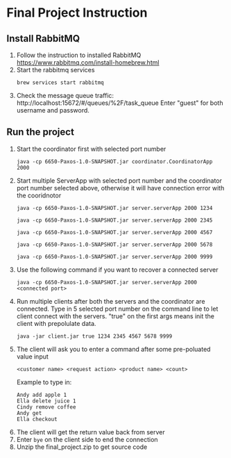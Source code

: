 # Final Project Instruction
## Install RabbitMQ
1) Follow the instruction to installed RabbitMQ
   https://www.rabbitmq.com/install-homebrew.html
2) Start the rabbitmq services
   ```
   brew services start rabbitmq
   ```
3) Check the message queue traffic: http://localhost:15672/#/queues/%2F/task_queue
   Enter "guest" for both username and password.

## Run the project
1) Start the coordinator first with selected port number
   ```
   java -cp 6650-Paxos-1.0-SNAPSHOT.jar coordinator.CoordinatorApp 2000
   ```
2) Start multiple ServerApp with selected port number and the coordinator port number selected above, otherwise it will have connection error with the cooridnotor
   ```
   java -cp 6650-Paxos-1.0-SNAPSHOT.jar server.serverApp 2000 1234
   ```
   ```
   java -cp 6650-Paxos-1.0-SNAPSHOT.jar server.serverApp 2000 2345
   ```
   ```
   java -cp 6650-Paxos-1.0-SNAPSHOT.jar server.serverApp 2000 4567
   ```
   ```
   java -cp 6650-Paxos-1.0-SNAPSHOT.jar server.serverApp 2000 5678
   ```
   ```
   java -cp 6650-Paxos-1.0-SNAPSHOT.jar server.serverApp 2000 9999
   ```
3) Use the following command if you want to recover a connected server
   ```
   java -cp 6650-Paxos-1.0-SNAPSHOT.jar server.serverApp 2000 <connected port>
   ```
3) Run multiple clients after both the servers and the coordinator are connected. Type in 5 selected port number on the command line to let client connect with the servers. "true" on the first args means init the client with prepolulate data. 
   ```
   java -jar client.jar true 1234 2345 4567 5678 9999
   ```
4) The client will ask you to enter a command after some pre-poluated value input <br />
   ```
   <customer name> <request action> <product name> <count>
   ```
   Example to type in:
   ```
   Andy add apple 1
   Ella delete juice 1
   Cindy remove coffee
   Andy get
   Ella checkout
   ```
5) The client will get the return value back from server
6) Enter `bye` on the client side to end the connection
7) Unzip the final_project.zip to get source code